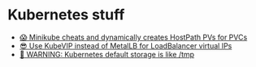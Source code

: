 # Kubernetes stuff

* [😱 Minikube cheats and dynamically creates HostPath PVs for PVCs](https://youtu.be/ApDZ5R7loNU)
* [😎 Use KubeVIP instead of MetalLB for LoadBalancer virtual IPs](https://youtu.be/5rHILb7xVDI)
* [🤯 WARNING: Kubernetes default storage is like /tmp](https://youtu.be/-uF21gtEtR4)
